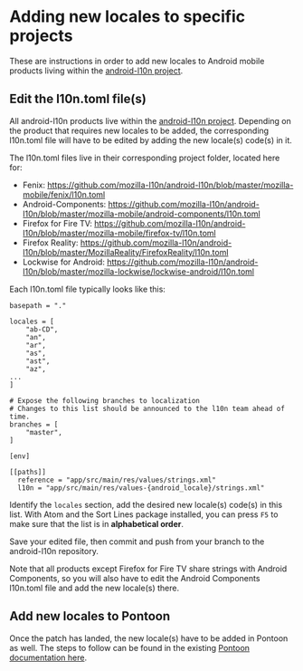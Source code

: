 # Adding new locales to specific projects

These are instructions in order to add new locales to Android mobile products living within the [android-l10n project](https://github.com/mozilla-l10n/android-l10n/).

## Edit the l10n.toml file(s)

All android-l10n products live within the [android-l10n project](https://github.com/mozilla-l10n/android-l10n/). Depending on the product that requires new locales to be added, the corresponding l10n.toml file will have to be edited by adding the new locale(s) code(s) in it.

The l10n.toml files live in their corresponding project folder, located here for:
* Fenix: https://github.com/mozilla-l10n/android-l10n/blob/master/mozilla-mobile/fenix/l10n.toml
* Android-Components: https://github.com/mozilla-l10n/android-l10n/blob/master/mozilla-mobile/android-components/l10n.toml
* Firefox for Fire TV: https://github.com/mozilla-l10n/android-l10n/blob/master/mozilla-mobile/firefox-tv/l10n.toml
* Firefox Reality: https://github.com/mozilla-l10n/android-l10n/blob/master/MozillaReality/FirefoxReality/l10n.toml
* Lockwise for Android: https://github.com/mozilla-l10n/android-l10n/blob/master/mozilla-lockwise/lockwise-android/l10n.toml

Each l10n.toml file typically looks like this:

```
basepath = "."

locales = [
    "ab-CD",
    "an",
    "ar",
    "as",
    "ast",
    "az",
...
]

# Expose the following branches to localization
# Changes to this list should be announced to the l10n team ahead of time.
branches = [
    "master",
]

[env]

[[paths]]
  reference = "app/src/main/res/values/strings.xml"
  l10n = "app/src/main/res/values-{android_locale}/strings.xml"
```

Identify the `locales` section, add the desired new locale(s) code(s) in this  list. With Atom and the Sort Lines package installed, you can press `F5` to make sure that the list is in **alphabetical order**.

Save your edited file, then commit and push from your branch to the android-l10n repository.

Note that all products except Firefox for Fire TV share strings with Android Components, so you will also have to edit the Android Components l10n.toml file and add the new locale(s) there.

## Add new locales to Pontoon

Once the patch has landed, the new locale(s) have to be added in Pontoon as well. The steps to follow can be found in the existing [Pontoon documentation here](https://github.com/mozilla-l10n/documentation/blob/master/src/tools/pontoon/adding_new_locale.md).
